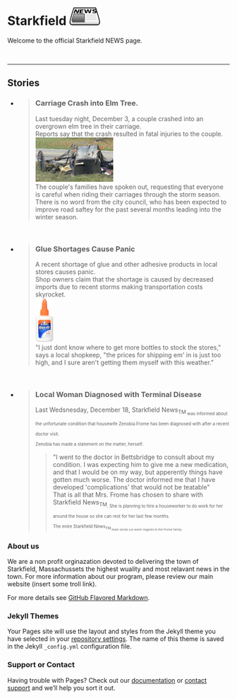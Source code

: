 # Starkfield <img src="assets/newspaper.png" alt="news" height="40"/>

Welcome to the official Starkfield NEWS page.

<br>
<hr>

## Stories


* > ### **Carriage Crash into Elm Tree**. <br/>
  > Last tuesday night, December 3, a couple crashed into an overgrown elm tree in their carriage. <br/>
  > Reports say that the crash resulted in fatal injuries to the couple. <br/>
  > <img src="assets/crash.jpg" alt="carriage crash" height="100" /> <br>
  > The couple's families have spoken out, requesting that everyone is careful when riding their carriages through the storm season. <br/>
  > There is no word from the city council, who has been expected to improve road saftey for the past several months leading into the winter season. <br/>
  
<br/>

* > ### **Glue Shortages Cause Panic** <br/>
  > A recent shortage of glue and other adhesive products in local stores causes panic. <br/>
  > Shop owners claim that the shortage is caused by decreased imports due to recent storms making transportation costs skyrocket. <br/>
  > <img src="assets/gluebottle.jpg" alt="gluebottle" height="100" /> <br/>
  > "I just dont know where to get more bottles to stock the stores," says a local shopkeep, "the prices for shipping em' in is just too high, and I sure aren't getting them myself with this weather." <br/>
  
<br/>

* > ### **Local Woman Diagnosed with Terminal Disease** <br/>
  > Last Wedsnesday, December 18, Starkfield News<sub>TM<sub/> was informed about the unfortunate condition that housewife Zenobia Frome has been diagnosed with after a recent doctor visit. <br/>
  > Zenobia has made a statement on the matter, herself: <br/>
  > > "I went to the doctor in Bettsbridge to consult about my condition. I was expecting him to give me a new medication, and that I would be on my way, but apperently things have gotten much worse. The doctor informed me that I have developed 'complications' that would not be teatable" <br/>
  > That is all that Mrs. Frome has chosen to share with Starkfield News<sub>TM<sub/>. She is planning to hire a houseworker to do work for her around the house so she can rest for her last few months. <br/>
  > The enire Starkfield News<sub>TM<sub/> team sends our warm regards to the Frome family.

### About us

We are a non profit orginazation devoted to delivering the town of Starkfield, Massachussets the highest wuality and most relavant news in the town. For more information about our program, please review our main website (insert some troll link).

For more details see [GitHub Flavored Markdown](https://guides.github.com/features/mastering-markdown/).

### Jekyll Themes

Your Pages site will use the layout and styles from the Jekyll theme you have selected in your [repository settings](https://github.com/Weinstein-Classics/Ethan-Frome/settings). The name of this theme is saved in the Jekyll `_config.yml` configuration file.

### Support or Contact

Having trouble with Pages? Check out our [documentation](https://help.github.com/categories/github-pages-basics/) or [contact support](https://github.com/contact) and we’ll help you sort it out.

